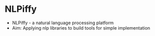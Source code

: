 # NLPiffy
- NLPiffy - a natural language processing platform
 - Aim: Applying nlp libraries to build tools for simple implementation 